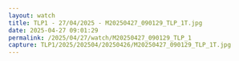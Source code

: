 ```yaml
---
layout: watch
title: TLP1 - 27/04/2025 - M20250427_090129_TLP_1T.jpg
date: 2025-04-27 09:01:29
permalink: /2025/04/27/watch/M20250427_090129_TLP_1
capture: TLP1/2025/202504/20250426/M20250427_090129_TLP_1T.jpg
---
```

